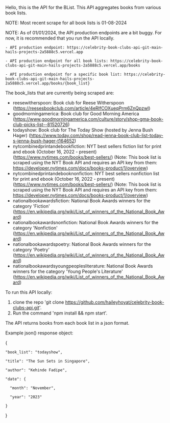 Hello, this is the API for the BList. This API aggregates books from various book lists. 

NOTE: Most recent scrape for all book lists is 01-08-2024

NOTE: As of 01/01/2024, the API production endpoints are a bit buggy. For now, it is recommended that you run the API locally. 

    - API production endpoint: https://celebrity-book-clubs-api-git-main-hails-projects-2a5888c5.vercel.app

    - API production endpoint for all book lists: https://celebrity-book-clubs-api-git-main-hails-projects-2a5888c5.vercel.app/books

    - API production endpoint for a specific book list: https://celebrity-book-clubs-api-git-main-hails-projects-2a5888c5.vercel.app/books/{book_list}

The book_lists that are currently being scraped are:
- reesewitherspoon: Book club for Reese Witherspoon (https://reesesbookclub.com/article/4eRlfCOXueqPrm6ZnQpzwl)
- goodmorningamerica: Book club for Good Morning America (https://www.goodmorningamerica.com/culture/story/shop-gma-book-club-picks-list--81520726)
- todayshow: Book club for The Today Show (hosted by Jenna Bush Hager) (https://www.today.com/shop/read-jenna-book-club-list-today-s-jenna-bush-hager-t164652)
- nytcombinedprintandebookfiction: NYT best sellers fiction list for print and ebook (October 16, 2022 - present) (https://www.nytimes.com/books/best-sellers/) (Note: This book list is scraped using the NYT Book API and requires an API key from them: https://developer.nytimes.com/docs/books-product/1/overview)
- nytcombinedprintandebooknonfiction: NYT best sellers nonfiction list for print and ebook (October 16, 2022 - present) (https://www.nytimes.com/books/best-sellers/) (Note: This book list is scraped using the NYT Book API and requires an API key from them: https://developer.nytimes.com/docs/books-product/1/overview)
- nationalbookawardsfiction: National Book Awards winners for the category 'Fiction' (https://en.wikipedia.org/wiki/List_of_winners_of_the_National_Book_Award)
- nationalbookawardsnonfiction: National Book Awards winners for the category 'Nonfiction' (https://en.wikipedia.org/wiki/List_of_winners_of_the_National_Book_Award)
- nationalbookawardspoetry: National Book Awards winners for the category 'Poetry' (https://en.wikipedia.org/wiki/List_of_winners_of_the_National_Book_Award)
- nationalbookawardsyoungpeoplesliterature: National Book Awards winners for the category 'Young People's Literature' (https://en.wikipedia.org/wiki/List_of_winners_of_the_National_Book_Award)

To run this API locally:
1) clone the repo 'git clone https://github.com/haileyhoyat/celebrity-book-clubs-api.git'.
2) Run the command 'npm install && npm start'.

The API returns books from each book list in a json format. 

Example json() response object: 

{

    "book_list": "todayshow",

    "title": "The Sun Sets in Singapore",

    "author": "Kehinde Fadipe",

    "date": {

      "month": "November",

      "year": "2023"

    }    
}

